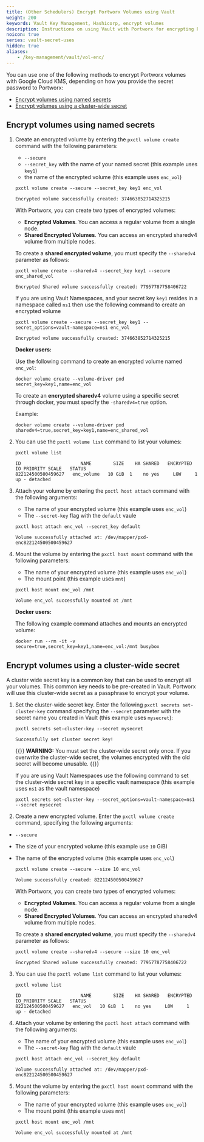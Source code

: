 ```yaml
---
title: (Other Schedulers) Encrypt Portworx Volumes using Vault
weight: 200
keywords: Vault Key Management, Hashicorp, encrypt volumes
description: Instructions on using Vault with Portworx for encrypting Portworx Volumes
noicon: true
series: vault-secret-uses
hidden: true
aliases:
    - /key-management/vault/vol-enc/
---
```

You can use one of the following methods to encrypt Portworx volumes with Google Cloud KMS, depending on how you provide the secret password to Portworx:

- [Encrypt volumes using named secrets](#encrypt-volumes-using-named-secrets)
- [Encrypt volumes using a cluster-wide secret](#encrypt-volumes-using-a-cluster-wide-secret)

## Encrypt volumes using named secrets

<!-- This example assumes the users know how to create a named secret in Vault. I think we need an additional step here.-->

1. Create an encrypted volume by entering the `pxctl volume create` command with the following parameters:

   * `--secure`
   * `--secret_key` with the name of your named secret (this example uses `key1`)
   * the name of the encrypted volume (this example uses `enc_vol`)

    ```text
    pxctl volume create --secure --secret_key key1 enc_vol
    ```

    ```output
    Encrypted volume successfully created: 374663852714325215
    ```

    With Portworx, you can create two types of encrypted volumes:

   * **Encrypted Volumes**. You can access a regular volume from a single node.
   * **Shared Encrypted Volumes**. You can access an encrypted sharedv4 volume from multiple nodes.

    To create a **shared encrypted volume**, you must specify the `--sharedv4` parameter as follows:

    ```text
    pxctl volume create --sharedv4 --secret_key key1 --secure enc_shared_vol
    ```

    ```output
    Encrypted Shared volume successfully created: 77957787758406722
    ```

    If you are using Vault Namespaces, and your secret key `key1` resides in a namespace called `ns1` then use the following command to create
    an encrypted volume


    ```text
    pxctl volume create --secure --secret_key key1 --secret_options=vault-namespace=ns1 enc_vol
    ```

    ```output
    Encrypted volume successfully created: 374663852714325215
    ```

    **Docker users:**

    Use the following command to create an encrypted volume named `enc_vol`:

    ```text
    docker volume create --volume-driver pxd secret_key=key1,name=enc_vol
    ```

    To create an **encrypted sharedv4** volume using a specific secret through docker, you must specify the `-sharedv4=true` option.

    Example:

    ```text
    docker volume create --volume-driver pxd sharedv4=true,secret_key=key1,name=enc_shared_vol
    ```

2. You can use the `pxctl volume list` command to list your volumes:

    ```text
    pxctl volume list
    ```

    ```output
    ID                      NAME        SIZE    HA SHARED   ENCRYPTED   IO_PRIORITY SCALE   STATUS
    822124500500459627   enc_volume   10 GiB  1    no yes     LOW     1   up - detached
    ```

3. Attach your volume by entering the `pxctl host attach` command with the following arguments:

    * The name of your encrypted volume (this example uses `enc_vol`)
    * The `--secret-key` flag with the `default` vaule


    ```text
    pxctl host attach enc_vol --secret_key default
    ```

    ```output
    Volume successfully attached at: /dev/mapper/pxd-enc822124500500459627
    ```

4. Mount the volume by entering the `pxctl host mount` command with the following parameters:

    * The name of your encrypted volume (this example uses `enc_vol`)
    * The mount point (this example uses `mnt`)

    ```text
    pxctl host mount enc_vol /mnt
    ```

    ```output
    Volume enc_vol successfully mounted at /mnt
    ```

    **Docker users:**

    The following example command attaches and mounts an encrypted volume:

    ```text
    docker run --rm -it -v secure=true,secret_key=key1,name=enc_vol:/mnt busybox
    ```


## Encrypt volumes using a cluster-wide secret

A cluster wide secret key is a common key that can be used to encrypt all your volumes. This common key needs to be pre-created in Vault.
Portworx will use this cluster-wide secret as a passphrase to encrypt your volume.

1. Set the cluster-wide secret key. Enter the following `pxctl secrets set-cluster-key` command specifying the `--secret` parameter with the secret name you created in Vault (this example uses `mysecret`):

    ```text
    pxctl secrets set-cluster-key --secret mysecret
    ```

    ```output
    Successfully set cluster secret key!
    ```
    {{<info>}}
**WARNING:** You must set the cluster-wide secret only once. If you overwrite the cluster-wide secret, the volumes encrypted with the old secret will become unusable.
    {{</info>}}

    
    If you are using Vault Namespaces use the following command to set the cluster-wide secret key in a specific vault namespace (this example uses `ns1` as the vault namespace)

    ```text
    pxctl secrets set-cluster-key --secret_options=vault-namespace=ns1 --secret mysecret
    ```

2. Create a new encrypted volume. Enter the `pxctl volume create` command, specifying the following arguments:
  * `--secure`
  * The size of your encrypted volume (this example use `10` GiB)
  * The name of the encrypted volume (this example uses `enc_vol`)

    ```text
    pxctl volume create --secure --size 10 enc_vol
    ```

    ```output
    Volume successfully created: 822124500500459627
    ```

    With Portworx, you can create two types of encrypted volumes:

    * **Encrypted Volumes**. You can access a regular volume from a single node.
    * **Shared Encrypted Volumes**. You can access an encrypted sharedv4 volume from multiple nodes.

    To create a **shared encrypted volume**, you must specify the `--sharedv4` parameter as follows:

    ```text
    pxctl volume create --sharedv4 --secure --size 10 enc_vol
    ```

    ```output
    Encrypted Shared volume successfully created: 77957787758406722
    ```

3. You can use the `pxctl volume list` command to list your volumes:

    ```text
    pxctl volume list
    ```

    ```output
    ID                      NAME        SIZE    HA SHARED   ENCRYPTED   IO_PRIORITY SCALE   STATUS
    822124500500459627   enc_vol   10 GiB  1    no yes     LOW     1   up - detached
    ```

4. Attach your volume by entering the `pxctl host attach` command with the following arguments:

    * The name of your encrypted volume (this example uses `enc_vol`)
    * The `--secret-key` flag with the `default` vaule


    ```text
    pxctl host attach enc_vol --secret_key default
    ```

    ```output
    Volume successfully attached at: /dev/mapper/pxd-enc822124500500459627
    ```

5. Mount the volume by entering the `pxctl host mount` command with the following parameters:

    * The name of your encrypted volume (this example uses `enc_vol`)
    * The mount point (this example uses `mnt`)

    ```text
    pxctl host mount enc_vol /mnt
    ```

    ```output
    Volume enc_vol successfully mounted at /mnt
    ```

<!--
When using cluster wide secret key, the secret key does not need to be provided in any of the commands. When no secret key is provided in the pxctl volume commands, Portworx defaults to using the cluster-wide secret key **if set**

What happens if the cluster-wide secret is not set?
-->
